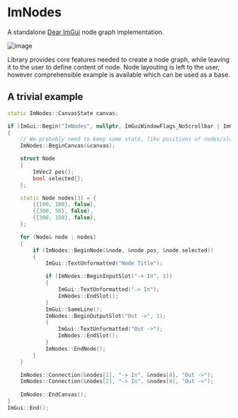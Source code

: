 ImNodes
=======

A standalone [Dear ImGui](https://github.com/ocornut/imgui) node graph implementation.

![image](https://user-images.githubusercontent.com/19151258/59259827-23a19400-8c43-11e9-9fdb-a3e4465a98e5.png)

Library provides core features needed to create a node graph, while leaving it to the user to define content of node.
Node layouting is left to the user, however comprehensible example is available which can be used as a base.

## A trivial example

```cpp
static ImNodes::CanvasState canvas;

if (ImGui::Begin("ImNodes", nullptr, ImGuiWindowFlags_NoScrollbar | ImGuiWindowFlags_NoScrollWithMouse))
{
    // We probably need to keep some state, like positions of nodes/slots for rendering connections.
    ImNodes::BeginCanvas(&canvas);

    struct Node
    {
        ImVec2 pos{};
        bool selected{};
    };

    static Node nodes[3] = {
        {{100, 100}, false},
        {{300, 50}, false},
        {{300, 150}, false},
    };

    for (Node& node : nodes)
    {
        if (ImNodes::BeginNode(&node, &node.pos, &node.selected))
        {
            ImGui::TextUnformatted("Node Title");

            if (ImNodes::BeginInputSlot("-> In", 1))
            {
                ImGui::TextUnformatted("-> In");
                ImNodes::EndSlot();
            }
            ImGui::SameLine();
            ImNodes::BeginOutputSlot("Out ->", 1);
            {
                ImGui::TextUnformatted("Out ->");
                ImNodes::EndSlot();
            }
            ImNodes::EndNode();
        }
    }

    ImNodes::Connection(&nodes[1], "-> In", &nodes[0], "Out ->");
    ImNodes::Connection(&nodes[2], "-> In", &nodes[0], "Out ->");
    
    ImNodes::EndCanvas();
}
ImGui::End();
```
